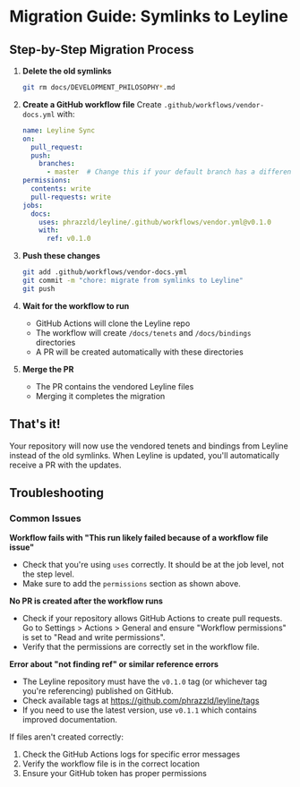 # Migration Guide: Symlinks to Leyline

## Step-by-Step Migration Process

1. **Delete the old symlinks**
   ```bash
   git rm docs/DEVELOPMENT_PHILOSOPHY*.md
   ```

2. **Create a GitHub workflow file**
   Create `.github/workflows/vendor-docs.yml` with:
   ```yaml
   name: Leyline Sync
   on:
     pull_request:
     push:
       branches:
         - master  # Change this if your default branch has a different name
   permissions:
     contents: write
     pull-requests: write
   jobs:
     docs:
       uses: phrazzld/leyline/.github/workflows/vendor.yml@v0.1.0
       with:
         ref: v0.1.0
   ```

3. **Push these changes**
   ```bash
   git add .github/workflows/vendor-docs.yml
   git commit -m "chore: migrate from symlinks to Leyline"
   git push
   ```

4. **Wait for the workflow to run**
   - GitHub Actions will clone the Leyline repo
   - The workflow will create `/docs/tenets` and `/docs/bindings` directories
   - A PR will be created automatically with these directories

5. **Merge the PR**
   - The PR contains the vendored Leyline files
   - Merging it completes the migration

## That's it!

Your repository will now use the vendored tenets and bindings from Leyline instead of the old symlinks. When Leyline is updated, you'll automatically receive a PR with the updates.

## Troubleshooting

### Common Issues

**Workflow fails with "This run likely failed because of a workflow file issue"**
- Check that you're using `uses` correctly. It should be at the job level, not the step level.
- Make sure to add the `permissions` section as shown above.

**No PR is created after the workflow runs**
- Check if your repository allows GitHub Actions to create pull requests. Go to Settings > Actions > General and ensure "Workflow permissions" is set to "Read and write permissions".
- Verify that the permissions are correctly set in the workflow file.

**Error about "not finding ref" or similar reference errors**
- The Leyline repository must have the `v0.1.0` tag (or whichever tag you're referencing) published on GitHub.
- Check available tags at https://github.com/phrazzld/leyline/tags
- If you need to use the latest version, use `v0.1.1` which contains improved documentation.

If files aren't created correctly:
1. Check the GitHub Actions logs for specific error messages
2. Verify the workflow file is in the correct location
3. Ensure your GitHub token has proper permissions